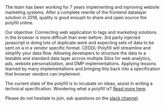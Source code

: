 The team has been working for 7 years implementing and inproving website marketing systems. After a complete rewrite of the frontend datalayer solution in 2018, quality is good enouph to share and open source the polyfill online.

Our objective: Connecting web application to tags and marketing solutions in the browser is more difficult than ever before. 3rd party injected javascript is doing lots of duplicate work and expecting sets of data to be sent on a in a vendor specific format. CEDDL-Polyfill will streamline and simplify your data flow. Allowing developers to structure the data to a testable and standard data layer accros multiple Silos for web analytics, ads, website personalization, and DMP implementations. Applying lessons learned by many implementations and bringing this back into a specification that browser vendors can implement.

The current state of the polyfill is to incubate on ideas, assist in writing a technical specification. Wondering what a polyfill is? <a href="https://www.w3.org/2001/tag/doc/polyfills/">Read more here</a>.

Please do not hesitate to join, ask questions on the <a href="https://join.slack.com/t/ceddl/shared_invite/enQtNDgzMTMxMDg1NTA2LTU1OGNkNGI5ZTkyYmIxYzNlZjUwOTQzNTA2YzBjN2QzZjFmNjhhZGJjY2VlYmUwNTkzYjkwYjZmMGRkZGY1NjU" title="Join our slack chanel"><span>slack channel</span></a>.
